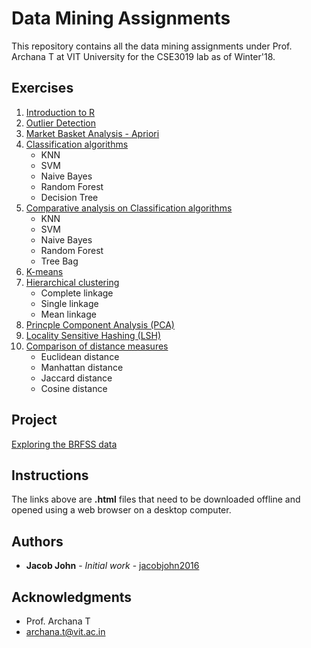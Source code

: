 # Data Mining Assignments

This repository contains all the data mining assignments under Prof. Archana T at VIT University for the CSE3019 lab as of Winter'18.

## Exercises

1. [Introduction to R](https://1drv.ms/b/s!AvHB-7DND-1vgv479vVbABIbvorRKA)
2. [Outlier Detection](https://1drv.ms/b/s!AvHB-7DND-1vgv45JluJsp3_tSXw0g)
3. [Market Basket Analysis - Apriori](https://1drv.ms/b/s!AvHB-7DND-1vgv48iZx2vySPJzCeCw)
4. [Classification algorithms](https://1drv.ms/b/s!AvHB-7DND-1vgv46vWOy15Iz-IaSlw)
    * KNN
    * SVM
    * Naive Bayes
    * Random Forest
    * Decision Tree
5. [Comparative analysis on Classification algorithms](https://1drv.ms/b/s!AvHB-7DND-1vgv44-X4SXAxj5XJcxQ)
    * KNN
    * SVM
    * Naive Bayes
    * Random Forest
    * Tree Bag
6. [K-means](https://1drv.ms/b/s!AvHB-7DND-1vgv5dFfHb1zKshtdiuQ)
7. [Hierarchical clustering](https://1drv.ms/b/s!AvHB-7DND-1vgv52hdfZDqHpEvp-nw)
    * Complete linkage
    * Single linkage
    * Mean linkage
8. [Princple Component Analysis (PCA)](https://1drv.ms/b/s!AvHB-7DND-1vgv9nqS-V3RiWOZZ1Ww)
9. [Locality Sensitive Hashing (LSH)](https://1drv.ms/b/s!AvHB-7DND-1vg4FTmkEAan6-hBGXwg)
10. [Comparison of distance measures](https://1drv.ms/b/s!AvHB-7DND-1vgv9kNmyMlhzoGNV04Q)
    * Euclidean distance
    * Manhattan distance
    * Jaccard distance
    * Cosine distance

## Project

[Exploring the BRFSS data](https://github.com/jacobjohn2016/Data-Mining-Assignments/tree/master/Project)

## Instructions
The links above are **.html** files that need to be downloaded offline and opened using a web browser on a desktop computer.

## Authors

* **Jacob John** - *Initial work* - [jacobjohn2016](github.com/jacobjohn2016/)

## Acknowledgments

* Prof. Archana T 
* archana.t@vit.ac.in
